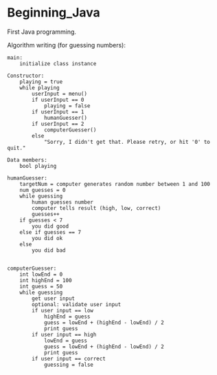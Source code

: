 # Beginning_Java
First Java programming. 


Algorithm writing (for guessing numbers):

    main:
        initialize class instance

    Constructor:
        playing = true
        while playing
            userInput = menu()
            if userInput == 0
                playing = false
            if userInput == 1
                humanGuesser()
            if userInput == 2
                computerGuesser()
            else
                "Sorry, I didn't get that. Please retry, or hit '0' to quit."

    Data members:
        bool playing

    humanGuesser:
        targetNum = computer generates random number between 1 and 100
        num guesses = 0
        while guessing
            human guesses number
            computer tells result (high, low, correct)
            guesses++
        if guesses < 7
            you did good
        else if guesses == 7
            you did ok
        else
            you did bad
    

    computerGuesser:
        int lowEnd = 0
        int highEnd = 100
        int guess = 50
        while guessing
            get user input
            optional: validate user input
            if user input == low
                highEnd = guess
                guess = lowEnd + (highEnd - lowEnd) / 2
                print guess
            if user input == high
                lowEnd = guess
                guess = lowEnd + (highEnd - lowEnd) / 2
                print guess
            if user input == correct
                guessing = false


